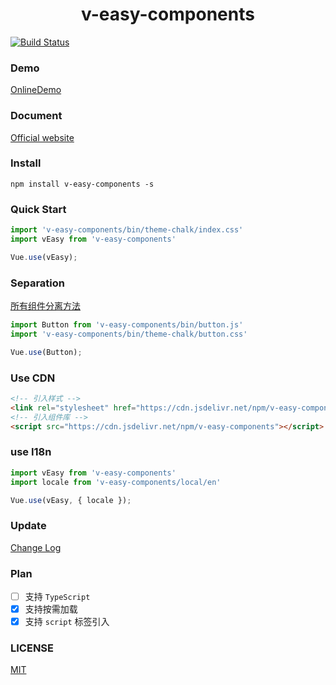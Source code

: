 <h1 align="center">v-easy-components</h1>

[![Build Status](https://travis-ci.com/Linkontoask/v-easy-components.svg?token=DxCbMdsVpziN8id5YUJs&branch=master)](https://travis-ci.com/Linkontoask/v-easy-components)
<a href="https://github.com/Linkontoask/v-easy"><img src="https://img.shields.io/badge/dev-v0.5.4-blue.svg" alt=""></a>
<a href="https://github.com/Linkontoask/v-easy"><img src="https://img.shields.io/badge/size-44kb-green.svg" alt=""></a>
<a href="https://github.com/Linkontoask/v-easy"><img src="https://img.shields.io/badge/vue-2.x-orange.svg" alt=""></a>
<a href="https://github.com/Linkontoask/v-easy"><img src="https://img.shields.io/badge/license-MIT-red.svg" alt=""></a>

### Demo
[OnlineDemo](https://linkontoask.github.io/demo/v-easy/index.html)

### Document
[Official website](https://linkorg.club)

### Install
```
npm install v-easy-components -s
```

### Quick Start
``` javascript
import 'v-easy-components/bin/theme-chalk/index.css'
import vEasy from 'v-easy-components'

Vue.use(vEasy);
```

### Separation
[所有组件分离方法](https://linkorg.club/#/view/quickstart)
```javascript
import Button from 'v-easy-components/bin/button.js'
import 'v-easy-components/bin/theme-chalk/button.css'

Vue.use(Button);
```

### Use CDN
```html
<!-- 引入样式 -->
<link rel="stylesheet" href="https://cdn.jsdelivr.net/npm/v-easy-components/bin/theme-chalk/index.css">
<!-- 引入组件库 -->
<script src="https://cdn.jsdelivr.net/npm/v-easy-components"></script>
```

### use I18n
```javascript
import vEasy from 'v-easy-components'
import locale from 'v-easy-components/local/en'

Vue.use(vEasy, { locale });
```

### Update
[Change Log](./ChangeLog.md)

### Plan
- [ ] 支持 `TypeScript`
- [x] 支持按需加载
- [x] 支持 `script` 标签引入

### LICENSE
[MIT](./src/LICENSE)
